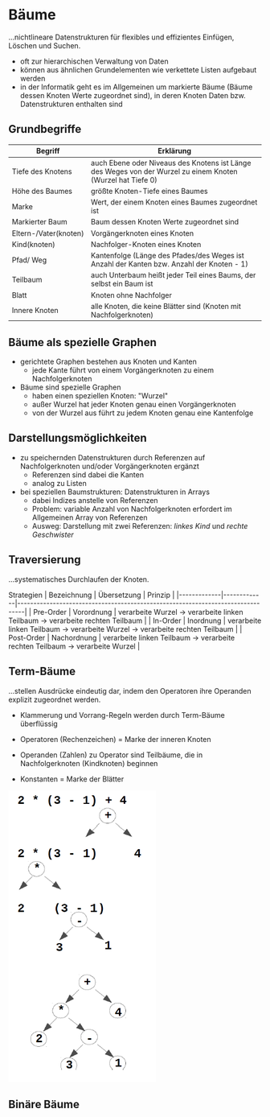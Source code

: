 # Bäume

...nichtlineare Datenstrukturen für flexibles und effizientes Einfügen, Löschen und Suchen.

- oft zur hierarchischen Verwaltung von Daten
- können aus ähnlichen Grundelementen wie verkettete Listen aufgebaut werden
- in der Informatik geht es im Allgemeinen um markierte Bäume (Bäume dessen Knoten Werte zugeordnet sind), in deren Knoten Daten bzw. Datenstrukturen enthalten sind

## Grundbegriffe

| Begriff                      | Erklärung                                                                                                   |
|------------------------------|-------------------------------------------------------------------------------------------------------------|
| Tiefe des Knotens            | auch Ebene oder Niveaus des Knotens ist Länge des Weges von der Wurzel zu einem Knoten (Wurzel hat Tiefe 0) |
| Höhe des Baumes              | größte Knoten-Tiefe eines Baumes                                                                            |
| Marke                        | Wert, der einem Knoten eines Baumes zugeordnet ist                                                          |
| Markierter Baum              | Baum dessen Knoten Werte zugeordnet sind                                                                    |
| Eltern-/Vater(knoten)        | Vorgängerknoten eines Knoten                                                                                |
| Kind(knoten)                 | Nachfolger-Knoten eines Knoten                                                                              |
| Pfad/ Weg                    | Kantenfolge (Länge des Pfades/des Weges ist Anzahl der Kanten bzw. Anzahl der Knoten - 1)                   |
| Teilbaum                     | auch Unterbaum heißt jeder Teil eines Baums, der selbst ein Baum ist                                        |
| Blatt                        | Knoten ohne Nachfolger                                                                                      |
| Innere Knoten                | alle Knoten, die keine Blätter sind (Knoten mit Nachfolgerknoten)                                           |

## Bäume als spezielle Graphen

- gerichtete Graphen bestehen aus Knoten und Kanten
  - jede Kante führt von einem Vorgängerknoten zu einem Nachfolgerknoten
- Bäume sind spezielle Graphen
  - haben einen speziellen Knoten: "Wurzel"
  - außer Wurzel hat jeder Knoten genau einen Vorgängerknoten
  - von der Wurzel aus führt zu jedem Knoten genau eine Kantenfolge

## Darstellungsmöglichkeiten

- zu speichernden Datenstrukturen durch Referenzen auf Nachfolgerknoten und/oder Vorgängerknoten ergänzt
  - Referenzen sind dabei die Kanten
  - analog zu Listen
- bei speziellen Baumstrukturen: Datenstrukturen in Arrays
  - dabei Indizes anstelle von Referenzen
  - Problem: variable Anzahl von Nachfolgerknoten erfordert im Allgemeinen Array von Referenzen
  - Ausweg: Darstellung mit zwei Referenzen: _linkes Kind_ und _rechte Geschwister_

## Traversierung

...systematisches Durchlaufen der Knoten.

Strategien
| Bezeichnung | Übersetzung | Prinzip                                                                        |
|-------------|-------------|--------------------------------------------------------------------------------|
| Pre-Order   | Vorordnung  | verarbeite Wurzel -> verarbeite linken Teilbaum -> verarbeite rechten Teilbaum |
| In-Order    | Inordnung   | verarbeite linken Teilbaum -> verarbeite Wurzel -> verarbeite rechten Teilbaum |
| Post-Order  | Nachordnung | verarbeite linken Teilbaum -> verarbeite rechten Teilbaum -> verarbeite Wurzel |

## Term-Bäume

...stellen Ausdrücke eindeutig dar, indem den Operatoren ihre Operanden explizit zugeordnet werden.

- Klammerung und Vorrang-Regeln werden durch Term-Bäume überflüssig

- Operatoren (Rechenzeichen) = Marke der inneren Knoten
- Operanden (Zahlen) zu Operator sind Teilbäume, die in Nachfolgerknoten (Kindknoten) beginnen
- Konstanten = Marke der Blätter

![Beispiel Term-Baum](termbaum.PNG)

## Binäre Bäume
